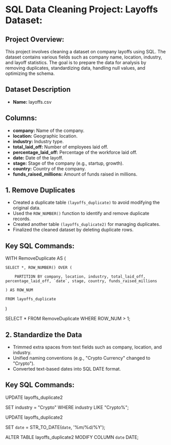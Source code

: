 # SQL Data Cleaning Project: Layoffs Dataset:

## Project Overview:
This project involves cleaning a dataset on company layoffs using SQL. The dataset contains various fields such as company name, location, industry, and layoff statistics. The goal is to prepare the data for analysis by removing duplicates, standardizing data, handling null values, and optimizing the schema.

## Dataset Description
- **Name:** layoffs.csv
  
## Columns:
  - **company:** Name of the company.
  - **location:** Geographic location.
  - **industry:** Industry type.
  - **total_laid_off:** Number of employees laid off.
  - **percentage_laid_off:** Percentage of the workforce laid off.
  - **date:** Date of the layoff.
  - **stage:** Stage of the company (e.g., startup, growth).
  - **country:** Country of the company.
  - **funds_raised_millions:** Amount of funds raised in millions.

## 1. Remove Duplicates
- Created a duplicate table `(layoffs_duplicate)` to avoid modifying the original data.
- Used the `ROW_NUMBER()` function to identify and remove duplicate records.
- Created another table `(layoffs_duplicate2)` for managing duplicates.
- Finalized the cleaned dataset by deleting duplicate rows.
  
## Key SQL Commands:

WITH RemoveDuplicate AS (

    SELECT *, ROW_NUMBER() OVER (
    
        PARTITION BY company, location, industry, total_laid_off, percentage_laid_off, `date`, stage, country, funds_raised_millions
        
    ) AS ROW_NUM
    
    FROM layoffs_duplicate
    
)

SELECT * FROM RemoveDuplicate WHERE ROW_NUM > 1;

## 2. Standardize the Data
- Trimmed extra spaces from text fields such as company, location, and industry.
- Unified naming conventions (e.g., "Crypto Currency" changed to "Crypto").
- Converted text-based dates into SQL DATE format.

## Key SQL Commands:

UPDATE layoffs_duplicate2

SET industry = "Crypto" WHERE industry LIKE "Crypto%";

UPDATE layoffs_duplicate2

SET `date` = STR_TO_DATE(`date`, '%m/%d/%Y');

ALTER TABLE layoffs_duplicate2 MODIFY COLUMN `date` DATE;



